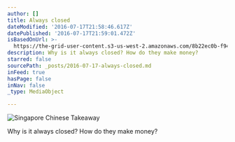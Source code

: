 ```yaml
---
author: []
title: Always closed
dateModified: '2016-07-17T21:58:46.617Z'
datePublished: '2016-07-17T21:59:01.472Z'
isBasedOnUrl: >-
  https://the-grid-user-content.s3-us-west-2.amazonaws.com/8b22ec0b-f949-4acb-a1f0-8a735a6172d8.jpg
description: Why is it always closed? How do they make money?
starred: false
sourcePath: _posts/2016-07-17-always-closed.md
inFeed: true
hasPage: false
inNav: false
_type: MediaObject

---
```

![Singapore Chinese Takeaway](https://the-grid-user-content.s3-us-west-2.amazonaws.com/8b22ec0b-f949-4acb-a1f0-8a735a6172d8.jpg)

Why is it always closed? How do they make money?